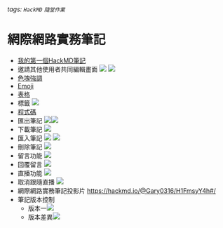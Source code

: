 ###### tags: `HackMD` `隨堂作業`
# 網際網路實務筆記
- [我的第一個HackMD筆記](https://hackmd.io/@Gary0316/HJkITx8y3)
- 邀請其他使用者共同編輯畫面
  ![](https://i.imgur.com/ZbnWjCS.png)
  ![](https://i.imgur.com/3axx3Hz.png)
- [色塊強調](/bIK9u4X3QuS1uPzwCU8LrQ)
- [Emoji](/BTj4JQUMT2aEVHI3vPCgaA)
- [表格](/PE3FW-9dR2-bjMFt07Arjg)
- 標籤
  ![](https://i.imgur.com/7pyqOwo.png)
- [程式碼](/TYK-WeKMTk2Sacb4sr_P7g)
- 匯出筆記
  ![](https://i.imgur.com/vAJORsg.png)![](https://i.imgur.com/Kpngj83.png)
- 下載筆記
  ![](https://i.imgur.com/euwl2YP.png)
- 匯入筆記
  ![](https://i.imgur.com/TptrnPB.png)
  ![](https://i.imgur.com/FwPnk9k.png)
- 刪除筆記
  ![](https://i.imgur.com/rR8f5kI.png)
- 留言功能
  ![](https://i.imgur.com/n05iJSG.png)
- 回覆留言
  ![](https://i.imgur.com/OJXsIxL.png)
- 直播功能
![](https://i.imgur.com/M31VQ7Q.png)
- 取消跟隨直播
![](https://i.imgur.com/Os27wsI.png)
- 網際網路實務筆記投影片
https://hackmd.io/@Gary0316/H1FmsyY4h#/
- 筆記版本控制
    - 版本一![](https://hackmd.io/_uploads/HyJoG2XS3.png)
    - 版本差異![](https://hackmd.io/_uploads/HJc7EhXBh.png)







